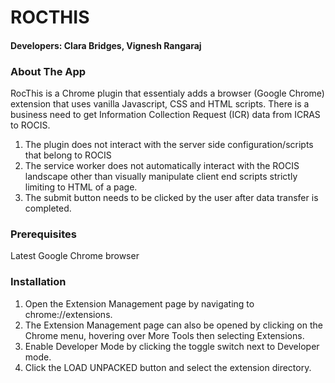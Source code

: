 # ROCTHIS
#### Developers: Clara Bridges, Vignesh Rangaraj

### About The App
RocThis is a Chrome plugin that essentialy adds a browser (Google Chrome) extension that uses vanilla Javascript, CSS and HTML scripts. There is a business need to get Information Collection Request (ICR) data from ICRAS to ROCIS. 
1. The plugin does not interact with the server side configuration/scripts that belong to ROCIS
2. The service worker does not automatically interact with the ROCIS landscape other than visually manipulate client end scripts strictly limiting to HTML of a page. 
3. The submit button needs to be clicked by the user after data transfer is completed.

### Prerequisites
Latest Google Chrome browser

### Installation
1. Open the Extension Management page by navigating to chrome://extensions.
2. The Extension Management page can also be opened by clicking on the Chrome menu, hovering over More Tools then selecting Extensions.
3. Enable Developer Mode by clicking the toggle switch next to Developer mode.
4. Click the LOAD UNPACKED button and select the extension directory.

